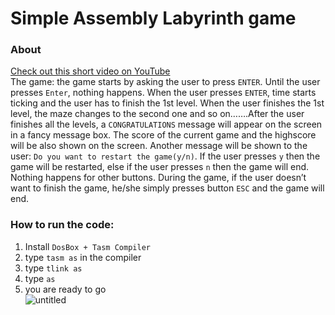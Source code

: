 
# Simple Assembly Labyrinth game
### About  
[Check out this short video on YouTube](https://youtu.be/6cYuaGuCNRI)   
The game: the game starts by asking the user to press `ENTER`. Until the user presses `Enter`, nothing happens. When the user presses `ENTER`, time starts ticking and the user has to finish the 1st level. When the user finishes the 1st level, the maze changes to the second one and so on…….After the user finishes all the levels, a `CONGRATULATIONS` message will appear on the screen in a fancy message box. The score of the current game and the highscore will be also shown on the screen. Another message will be shown to the user: `Do you want to restart the game(y/n)`. If the user presses `y` then the game will be restarted, else if the user presses `n` then the game will end. Nothing happens for other buttons. During the game, if the user doesn’t want to finish the game, he/she simply presses button `ESC` and the game will end.

### How to run the code:  
1. Install `DosBox + Tasm Compiler`
2. type `tasm as` in the compiler
3. type `tlink as`
4. type `as`
5. you are ready to go  
![untitled](https://user-images.githubusercontent.com/37183688/40082772-a8b521ee-589a-11e8-834a-5dffa8568fd4.png)
